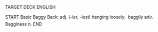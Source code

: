 TARGET DECK
ENGLISH

START
Basic
Baggy
Back: adj. (-ier, -iest) hanging loosely.  baggily adv. Bagginess n.
END
